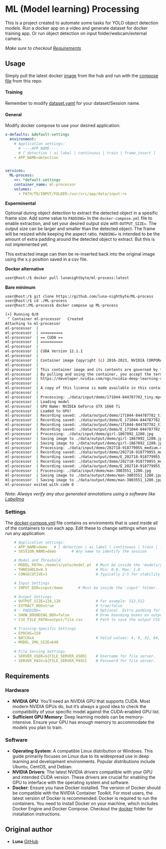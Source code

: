 # ML (Model learning) Processing

This is a project created to automate some tasks for YOLO object detection models. 
Run a docker app on a video and generate dataset for docker training app. Or run object detection on input folder/webcam/external camera.

_Make sure to checkout [Requirements](https://github.com/luna-nightbyte/ML-process/tree/main?tab=readme-ov-file#requirements)_
## Usage
Simply pull the latest docker [image](https://hub.docker.com/r/lunanightbyte/ml-process/tags?name=latest) from the hub and run with the [compose file](https://github.com/luna-nightbyte/ML-process/blob/main/docker-compose.yml) from this repo.
#### Training
Remember to modify [dataset.yaml](https://github.com/luna-nightbyte/ML-process/blob/main/local/dataset.yaml) for your dataset/Session name. 

#### General
Modify docker compose to use your desired application:
```docker-compose.yml
x-defaults: &default-settings
  environment:
    # Application settings:
      # ----APP NAME---- 
      # [ detection | ai_label | continuous | train | frame_insert ]
    - APP_NAME=detection


services:
  ML-process:
    <<: *default-settings
    container_name: ml-processor
    volumes:
      - PATH/TO/INPUT/FOLDER:/usr/src/app/data/input:ro
```
__Experminental__

Optional during object detection to extract the detected object in a spesific frame size. Add some value to `PADDING=` In the `docker-compose.yml` file to enable extraction, and set your desired output size with `OUTPUT_SIZE=`. The output size can be larger and smaller than the detected object. The frame will be resized while keeping the aspect ratio.
`PADDING=` is intended to be the amount of extra padding around the detected object to extract. But this is not implemented yet. 

This extracted image can then be re-inserted back into the original image using the x.y position saved in a csv file. 

__Docker alternative__
```bash
user@host:/$ docker pull lunanightbyte/ml-process:latest
```

__Bare minimum__
```bash
user@host:/$ git clone https://github.com/luna-nightbyte/ML-process
user@host:/$ cd ./ML-process
user@host:/ML-process$ docker compose up ML-process

[+] Running 0/0
 ⠋ Container ml-processor   Created
Attaching to ml-processor
ml-processor  | 
ml-processor  | ==========
ml-processor  | == CUDA ==
ml-processor  | ==========
ml-processor  | 
ml-processor  | CUDA Version 12.1.1
ml-processor  | 
ml-processor  | Container image Copyright (c) 2016-2023, NVIDIA CORPORATION & AFFILIATES. All rights reserved.
ml-processor  | 
ml-processor  | This container image and its contents are governed by the NVIDIA Deep Learning Container License.
ml-processor  | By pulling and using the container, you accept the terms and conditions of this license:
ml-processor  | https://developer.nvidia.com/ngc/nvidia-deep-learning-container-license
ml-processor  | 
ml-processor  | A copy of this license is made available in this container at /NGC-DL-CONTAINER-LICENSE for your convenience.
ml-processor  |
ml-processor  | Processing: ./data/input/demo/171044-844787782_tiny.mp4
ml-processor  | Loading model
ml-processor  | GPU Name: NVIDIA GeForce GTX 1660 Ti
ml-processor  | Loaded to GPU!
ml-processor  | Recording saved: ./data/output/demo/171044-844787782_tiny.mp4
ml-processor  | Recording saved: ./data/output/demo/E_171044-844787782_tiny.mp4
ml-processor  | Recording saved: ./data/output/demo/171044-844787782_tiny.mp4
ml-processor  | Recording saved: ./data/output/demo/E_171044-844787782_tiny.mp4
ml-processor  | Processing: ./data/input/demo/girl-1867092_1280.jpg
ml-processor  | Saving image to ./data/output/demo/girl-1867092_1280.jpg
ml-processor  | Saving image to ./data/output/demo/girl-1867092_1280.jpg
ml-processor  | Processing: ./data/input/demo/202718-918779955_medium.mp4
ml-processor  | Recording saved: ./data/output/demo/202718-918779955_medium.mp4
ml-processor  | Recording saved: ./data/output/demo/E_202718-918779955_medium.mp4
ml-processor  | Recording saved: ./data/output/demo/202718-918779955_medium.mp4
ml-processor  | Recording saved: ./data/output/demo/E_202718-918779955_medium.mp4
ml-processor  | Processing: ./data/input/demo/man-3803551_1280.jpg
ml-processor  | Saving image to ./data/output/demo/man-3803551_1280.jpg
ml-processor  | Saving image to ./data/output/demo/man-3803551_1280.jpg
ml-processor exited with code 0
```

*Note: Always verify any atuo generated annotations using a software like [LabelImg](https://github.com/HumanSignal/labelImg)*

### Settings
The [docker-compoe.yml](https://github.com/luna-nightbyte/ML-process/blob/main/docker-compose.yml) file contains os enviroments that is used inside all of the containers to run each app. 
Edit these to change settings when you run any application:
```docker-compose.yml
    # Application settings:
    - APP_NAME=demo   # [ detection | ai_label | continuous | train | frame_insert ]
    - SESSION_NAME=demo       # Any name to identify the session

    # Model and Threshold
    - MODEL_PATH=./models/yolo/model.pt  # Must be inside the 'models/yolo' folder.
    - THRESHOLD=0.5                      # Min: 0.0, Max: 1.0
    - CONSECUTIVE=3                      # Typically 2-5 for stability.

    # Input Settings
    - INPUT_DIR=input/demo       # Must be inside the 'input' folder.

    # Output Settings
    - OUTPUT_SIZE=128,128                # For example: 512,512
    - EXTRACT_BOX=true                   # true/false
    # - PADDING=                         # Optional. Extra padding for image extraction (not fully implemented yet).
    - SHOW_BOUNDING_BOX=false            # Draw bounding boxes on output frames (true/false).
    - CSV_FILE_PATH=output/file.csv      # Path to save the output CSV file.

    # Training-Specific Settings
    - EPOCHS=150                         
    - BATCH=4                            # Valid values: 4, 8, 32, 64, etc. Higher values require more GPU VRAM.
    - MODEL_IMG_SIZE=640
    
    # File Serving Settings
    - SERVER_USER=${FILE_SERVER_USER}    # Username for file server.
    - SERVER_PASS=${FILE_SERVER_PASS}    # Password for file server.
```

## Requirements
### Hardware
- __NVIDIA GPU__: You’ll need an NVIDIA GPU that supports CUDA. Most modern NVIDIA GPUs do, but it’s always a good idea to check the compatibility of your specific model against the CUDA-enabled GPU list.
- __Sufficient GPU Memory__: Deep learning models can be memory-intensive. Ensure your GPU has enough memory to accommodate the models you plan to train.
### Software
- __Operating System__: A compatible Linux distribution or Windows. This guide primarily focuses on Linux due to its widespread use in deep learning and development environments. Popular distributions include Ubuntu, CentOS, and Debian.
- __NVIDIA Drivers__: The latest NVIDIA drivers compatible with your GPU and intended CUDA version. These drivers are crucial for enabling the GPU to interface with the operating system and software.
- __Docker__: Ensure you have Docker installed. The version of Docker should be compatible with the NVIDIA Container Toolkit. For most users, the latest version of Docker is recommended.
Docker is required to run the containers. You need to install Docker on your machine, which includes Docker Engine and Docker Compose.
Checkout the [docker](https://github.com/luna-nightbyte/ML-process/tree/main/docker) folder for installation instructions.


## Original author
- **Luna** [GitHub](https://github.com/luna-nightbyte)

